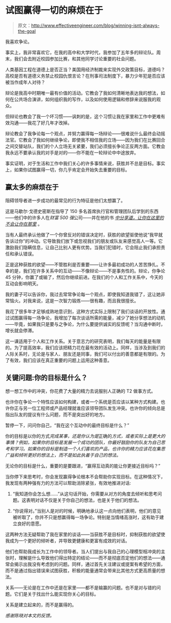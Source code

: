 # 试图赢得一切的麻烦在于

> 原文：<http://www.effectiveengineer.com/blog/winning-isnt-always-the-goal>

我喜欢争论。

事实上，我非常喜欢它，在我的高中和大学时代，我参加了五年多的辩论队。周末，我们会去附近校园参加比赛，和其他同学讨论重要的社会问题。

人类基因工程在道德上是否正当？美国用经济制裁来实现外交政策目标，道德吗？高校是否有道德义务禁止校园仇恨言论？在刑事司法制度下，暴力少年犯是否应该被当作成年人对待？

辩论是我高中时期唯一最有价值的活动。它教会了我如何清晰地表达我的想法，如何在公共场合演讲，如何组织我的写作，以及如何使用逻辑和修辞来说服我的观众。

但辩论也教会了我一个坏习惯——讽刺的是，这个习惯让我在家里和工作中更难有效沟通——我花了好几年才改掉。

辩论教会了我争论每一个观点，并努力赢得每一场辩论——很难说什么最终会动摇法官。它教会了我如何继续争论，即使我不相信我的立场——因为我们在比赛回合之间交替站队，我们的个人立场无关紧要，我们必须擅长争论正反两方面。它教会我永远不要承认我的对手是对的——你不能在一轮辩论中中途放弃。

事实证明，对于生活和工作中我们关心的许多事情来说，获胜并不总是目标。事实上，如果你试图赢得一切，你几乎肯定会开始失去重要的目标。

## 赢太多的麻烦在于

阻碍领导者进一步成功的最常见的行为特征是他们太想赢了。

这是马歇尔·戈德史密斯在指导了 150 多名首席执行官和管理团队后学到的东西——他们中的许多人在*财富 500 强*公司——并在他的书 [*中分享道，让你在这里的不会让你在那里*](https://www.amazon.com/What-Got-Here-Wont-There/dp/1401301304/ref=as_li_ss_tl?s=books&ie=UTF8&qid=1471531682&sr=1-1&keywords=what+you+got+here+won't+get+you+there&linkCode=ll1&tag=theeffeengi-20&linkId=f6cf9bb0c0ccd81ca3ff2433893ac43e) 。

当有人最终承认他做了一个你曾反对的错误决定时，获胜的欲望驱使他说“我早就告诉过你”的冲动。它导致我们放下或忽视我们的朋友或队友来感觉高人一等。它激励我们隐瞒信息，让自己比别人更有优势。当我们犯错时，它会阻止我们承担责任和承认错误。

正是这种获胜的欲望——不管胜利是否重要——让许多最初成功的人苦苦挣扎。不幸的是，我们在许多关系中的互动——不像辩论——不是事务性的。辩论，你争论 45 分钟，你赢了或输了，然后你继续前进。在我们的个人和工作关系中，今天的互动会影响明天。

我的妻子可以告诉你，我过去常常争论每一个观点，即使我知道我错了，这让她非常恼火。对我来说，这是一次智力锻炼——很有趣，而且我很擅长。

我花了很多年才足够成熟地意识到，这种方式实际上限制了我们谈话的开放性。通过试图赢得每一场争论，我增加了每次谈话所需的能量，减少了她分享想法的动机——毕竟，如果我只是要与之争论，为什么要提供诚实的反馈呢？当沟通中断时，增长就会停滞。

这一课适用于个人和工作关系。关于意志力的研究表明，我们每天的能量是有限的。为了提高效率，我们应该把精力花在最有效的活动上。同样，当涉及到我们的人际关系时，无论是与家人、朋友还是同事，我们可以付出的善意都是有限的。为了有效，我们应该在真正重要的问题上运用这种善意。

## 关键问题:你的目标是什么？

想一想工作中的冲突，你花费了大量的精力去说服别人正确的 T2 做事方式。

也许你在争论一个特性应该如何构建，或者一个系统是否应该以某种方式构建。也许你正与另一位工程师或产品经理就谁应该领导团队发生冲突。也许你的倾向总是指出队友的提议有什么问题，而不是突出好的地方。

暂停一下，问问你自己，“我在这个互动中的最终目标是什么？”

你的目标是以你的方式*完成某事，还是你认为是*正确的*方式，或者实际上是更大的事情？例如，如果你的目标是发展一个成功的团队，你最好鼓励你的队友为自己思考和学习。如果你的目标是制造一个人们喜欢的产品，也许你的精力应该花在集思广益和倾听更好的想法上，而不是如此执着于自己的想法。*

无论你的目标是什么，重要的是要跟进，“赢得互动真的能让你更接近目标吗？”

当你停下来思考时，你会发现赢得争论根本不会帮助你实现目标。在这种情况下，我发现有两种强有力的方法可以帮助消除紧张，有效地推进对话:

1.  “我知道你会怎么想……”从这句话开始，你需要从对方的角度去倾听和思考问题。这表明对话不仅是关于你自己的想法，也是关于他们的想法。

2.  “你说得对。”当别人是对的时候，明确地承认这一点向他们表明，他们的意见被听取了，你并不只是想赢得每一场争论。特别是当情绪高涨时，这有助于建立良好的意愿。

这两种方法无疑帮助了我在家里的谈话——当获胜不是目标时，抑制获胜的欲望使我成为一个更好的倾听者，并导致更健康和更富有成效的对话。

他们也帮助我成长为工作中的领导者。当人们提出与我自己的心理模型相冲突的主张时，理解是什么导致他们得出特定的结论——而不是彻底否定他们的想法——通常会揭示出我没有考虑到的问题。同样，通过首先关注建议或提案有希望的方面，而不是通过指出错误来试图获胜，积极的能量通常会带来比其他方式更高质量的想法。

关系——无论是在工作中还是在家里——都不是输赢的问题。也不是对与错的问题。它们是关于找出什么能实现你关心的目标。

关系是建立起来的，而不是赢得的。

*感谢陈晓对本文的反馈。*